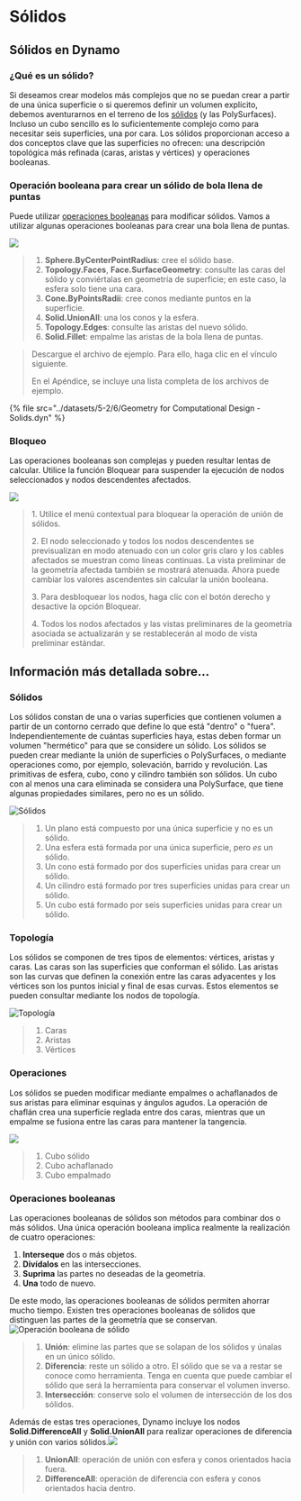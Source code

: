 # Sólidos

## Sólidos en Dynamo

### ¿Qué es un sólido?

Si deseamos crear modelos más complejos que no se puedan crear a partir de una única superficie o si queremos definir un volumen explícito, debemos aventurarnos en el terreno de los [sólidos](5-6\_solids.md#solids) (y las PolySurfaces). Incluso un cubo sencillo es lo suficientemente complejo como para necesitar seis superficies, una por cara. Los sólidos proporcionan acceso a dos conceptos clave que las superficies no ofrecen: una descripción topológica más refinada (caras, aristas y vértices) y operaciones booleanas.

### Operación booleana para crear un sólido de bola llena de puntas

Puede utilizar [operaciones booleanas](5-6\_solids.md#boolean-operations) para modificar sólidos. Vamos a utilizar algunas operaciones booleanas para crear una bola llena de puntas.

![](../images/5-2/6/solids-spikyball.jpg)

> 1. **Sphere.ByCenterPointRadius**: cree el sólido base.
> 2. **Topology.Faces**, **Face.SurfaceGeometry**: consulte las caras del sólido y conviértalas en geometría de superficie; en este caso, la esfera solo tiene una cara.
> 3. **Cone.ByPointsRadii**: cree conos mediante puntos en la superficie.
> 4. **Solid.UnionAll**: una los conos y la esfera.
> 5. **Topology.Edges**: consulte las aristas del nuevo sólido.
> 6. **Solid.Fillet**: empalme las aristas de la bola llena de puntas.

> Descargue el archivo de ejemplo. Para ello, haga clic en el vínculo siguiente.
>
> En el Apéndice, se incluye una lista completa de los archivos de ejemplo.

{% file src="../datasets/5-2/6/Geometry for Computational Design - Solids.dyn" %}

### Bloqueo

Las operaciones booleanas son complejas y pueden resultar lentas de calcular. Utilice la función Bloquear para suspender la ejecución de nodos seleccionados y nodos descendentes afectados.

![](../images/5-2/6/solids-freezenode.jpg)

> 1\. Utilice el menú contextual para bloquear la operación de unión de sólidos.
>
> 2\. El nodo seleccionado y todos los nodos descendentes se previsualizan en modo atenuado con un color gris claro y los cables afectados se muestran como líneas continuas. La vista preliminar de la geometría afectada también se mostrará atenuada. Ahora puede cambiar los valores ascendentes sin calcular la unión booleana.
>
> 3\. Para desbloquear los nodos, haga clic con el botón derecho y desactive la opción Bloquear.
>
> 4\. Todos los nodos afectados y las vistas preliminares de la geometría asociada se actualizarán y se restablecerán al modo de vista preliminar estándar.

## Información más detallada sobre...

### Sólidos

Los sólidos constan de una o varias superficies que contienen volumen a partir de un contorno cerrado que define lo que está "dentro" o "fuera". Independientemente de cuántas superficies haya, estas deben formar un volumen "hermético" para que se considere un sólido. Los sólidos se pueden crear mediante la unión de superficies o PolySurfaces, o mediante operaciones como, por ejemplo, solevación, barrido y revolución. Las primitivas de esfera, cubo, cono y cilindro también son sólidos. Un cubo con al menos una cara eliminada se considera una PolySurface, que tiene algunas propiedades similares, pero no es un sólido.

![Sólidos](../images/5-2/6/Primitives.jpg)

> 1. Un plano está compuesto por una única superficie y no es un sólido.
> 2. Una esfera está formada por una única superficie, pero _es_ un sólido.
> 3. Un cono está formado por dos superficies unidas para crear un sólido.
> 4. Un cilindro está formado por tres superficies unidas para crear un sólido.
> 5. Un cubo está formado por seis superficies unidas para crear un sólido.

### Topología

Los sólidos se componen de tres tipos de elementos: vértices, aristas y caras. Las caras son las superficies que conforman el sólido. Las aristas son las curvas que definen la conexión entre las caras adyacentes y los vértices son los puntos inicial y final de esas curvas. Estos elementos se pueden consultar mediante los nodos de topología.

![Topología](../images/5-2/6/Solid-topology.jpg)

> 1. Caras
> 2. Aristas
> 3. Vértices

### Operaciones

Los sólidos se pueden modificar mediante empalmes o achaflanados de sus aristas para eliminar esquinas y ángulos agudos. La operación de chaflán crea una superficie reglada entre dos caras, mientras que un empalme se fusiona entre las caras para mantener la tangencia.

![](../images/5-2/6/SolidOperations.jpg)

> 1. Cubo sólido
> 2. Cubo achaflanado
> 3. Cubo empalmado

### Operaciones booleanas

Las operaciones booleanas de sólidos son métodos para combinar dos o más sólidos. Una única operación booleana implica realmente la realización de cuatro operaciones:

1. **Interseque** dos o más objetos.
2. **Divídalos** en las intersecciones.
3. **Suprima** las partes no deseadas de la geometría.
4. **Una** todo de nuevo.

De este modo, las operaciones booleanas de sólidos permiten ahorrar mucho tiempo. Existen tres operaciones booleanas de sólidos que distinguen las partes de la geometría que se conservan. ![Operación booleana de sólido](../images/5-2/6/SolidBooleans.jpg)

> 1. **Unión**: elimine las partes que se solapan de los sólidos y únalas en un único sólido.
> 2. **Diferencia**: reste un sólido a otro. El sólido que se va a restar se conoce como herramienta. Tenga en cuenta que puede cambiar el sólido que será la herramienta para conservar el volumen inverso.
> 3. **Intersección**: conserve solo el volumen de intersección de los dos sólidos.

Además de estas tres operaciones, Dynamo incluye los nodos **Solid.DifferenceAll** y **Solid.UnionAll** para realizar operaciones de diferencia y unión con varios sólidos.![](../images/5-2/6/BooleanAll.jpg)

> 1. **UnionAll**: operación de unión con esfera y conos orientados hacia fuera.
> 2. **DifferenceAll**: operación de diferencia con esfera y conos orientados hacia dentro.

##
